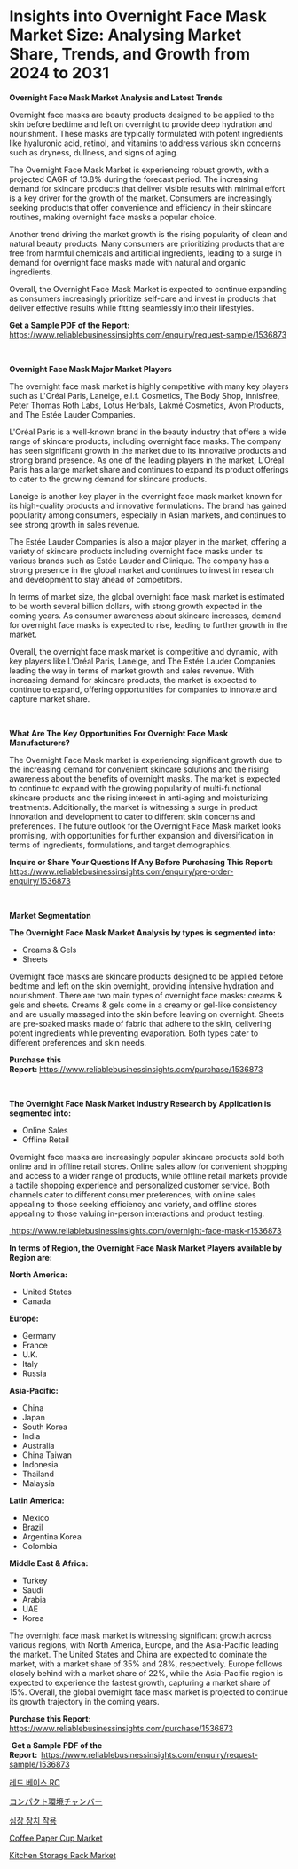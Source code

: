 <p><h1>Insights into Overnight Face Mask Market Size: Analysing Market Share, Trends, and Growth from 2024 to 2031</h1></p><p><strong>Overnight Face Mask Market Analysis and Latest Trends</strong></p>
<p><p>Overnight face masks are beauty products designed to be applied to the skin before bedtime and left on overnight to provide deep hydration and nourishment. These masks are typically formulated with potent ingredients like hyaluronic acid, retinol, and vitamins to address various skin concerns such as dryness, dullness, and signs of aging.</p><p>The Overnight Face Mask Market is experiencing robust growth, with a projected CAGR of 13.8% during the forecast period. The increasing demand for skincare products that deliver visible results with minimal effort is a key driver for the growth of the market. Consumers are increasingly seeking products that offer convenience and efficiency in their skincare routines, making overnight face masks a popular choice.</p><p>Another trend driving the market growth is the rising popularity of clean and natural beauty products. Many consumers are prioritizing products that are free from harmful chemicals and artificial ingredients, leading to a surge in demand for overnight face masks made with natural and organic ingredients.</p><p>Overall, the Overnight Face Mask Market is expected to continue expanding as consumers increasingly prioritize self-care and invest in products that deliver effective results while fitting seamlessly into their lifestyles.</p></p>
<p><strong>Get a Sample PDF of the Report:&nbsp;</strong> <a href="https://www.reliablebusinessinsights.com/enquiry/request-sample/1536873">https://www.reliablebusinessinsights.com/enquiry/request-sample/1536873</a></p>
<p>&nbsp;</p>
<p><strong>Overnight Face Mask Major Market Players</strong></p>
<p><p>The overnight face mask market is highly competitive with many key players such as L'Oréal Paris, Laneige, e.l.f. Cosmetics, The Body Shop, Innisfree, Peter Thomas Roth Labs, Lotus Herbals, Lakmé Cosmetics, Avon Products, and The Estée Lauder Companies. </p><p>L'Oréal Paris is a well-known brand in the beauty industry that offers a wide range of skincare products, including overnight face masks. The company has seen significant growth in the market due to its innovative products and strong brand presence. As one of the leading players in the market, L'Oréal Paris has a large market share and continues to expand its product offerings to cater to the growing demand for skincare products.</p><p>Laneige is another key player in the overnight face mask market known for its high-quality products and innovative formulations. The brand has gained popularity among consumers, especially in Asian markets, and continues to see strong growth in sales revenue.</p><p>The Estée Lauder Companies is also a major player in the market, offering a variety of skincare products including overnight face masks under its various brands such as Estée Lauder and Clinique. The company has a strong presence in the global market and continues to invest in research and development to stay ahead of competitors.</p><p>In terms of market size, the global overnight face mask market is estimated to be worth several billion dollars, with strong growth expected in the coming years. As consumer awareness about skincare increases, demand for overnight face masks is expected to rise, leading to further growth in the market.</p><p>Overall, the overnight face mask market is competitive and dynamic, with key players like L'Oréal Paris, Laneige, and The Estée Lauder Companies leading the way in terms of market growth and sales revenue. With increasing demand for skincare products, the market is expected to continue to expand, offering opportunities for companies to innovate and capture market share.</p></p>
<p>&nbsp;</p>
<p><strong>What Are The Key Opportunities For Overnight Face Mask Manufacturers?</strong></p>
<p><p>The Overnight Face Mask market is experiencing significant growth due to the increasing demand for convenient skincare solutions and the rising awareness about the benefits of overnight masks. The market is expected to continue to expand with the growing popularity of multi-functional skincare products and the rising interest in anti-aging and moisturizing treatments. Additionally, the market is witnessing a surge in product innovation and development to cater to different skin concerns and preferences. The future outlook for the Overnight Face Mask market looks promising, with opportunities for further expansion and diversification in terms of ingredients, formulations, and target demographics.</p></p>
<p><strong>Inquire or Share Your Questions If Any Before Purchasing This Report:</strong> <a href="https://www.reliablebusinessinsights.com/enquiry/pre-order-enquiry/1536873">https://www.reliablebusinessinsights.com/enquiry/pre-order-enquiry/1536873</a></p>
<p>&nbsp;</p>
<p><strong>Market Segmentation</strong></p>
<p><strong>The Overnight Face Mask Market Analysis by types is segmented into:</strong></p>
<p><ul><li>Creams & Gels</li><li>Sheets</li></ul></p>
<p><p>Overnight face masks are skincare products designed to be applied before bedtime and left on the skin overnight, providing intensive hydration and nourishment. There are two main types of overnight face masks: creams & gels and sheets. Creams & gels come in a creamy or gel-like consistency and are usually massaged into the skin before leaving on overnight. Sheets are pre-soaked masks made of fabric that adhere to the skin, delivering potent ingredients while preventing evaporation. Both types cater to different preferences and skin needs.</p></p>
<p><strong>Purchase this Report:&nbsp;</strong><a href="https://www.reliablebusinessinsights.com/purchase/1536873">https://www.reliablebusinessinsights.com/purchase/1536873</a></p>
<p>&nbsp;</p>
<p><strong>The Overnight Face Mask Market Industry Research by Application is segmented into:</strong></p>
<p><ul><li>Online Sales</li><li>Offline Retail</li></ul></p>
<p><p>Overnight face masks are increasingly popular skincare products sold both online and in offline retail stores. Online sales allow for convenient shopping and access to a wider range of products, while offline retail markets provide a tactile shopping experience and personalized customer service. Both channels cater to different consumer preferences, with online sales appealing to those seeking efficiency and variety, and offline stores appealing to those valuing in-person interactions and product testing.</p></p>
<p><a href="https://www.reliablebusinessinsights.com/overnight-face-mask-r1536873">&nbsp;https://www.reliablebusinessinsights.com/overnight-face-mask-r1536873</a></p>
<p><strong>In terms of Region, the Overnight Face Mask Market Players available by Region are:</strong></p>
<p>
    <p> <strong> North America: </strong>
        <ul>
            <li>United States</li>
            <li>Canada</li>
        </ul>
        </p> 
    <p> <strong> Europe: </strong>
        <ul>
            <li>Germany</li>
            <li>France</li>
            <li>U.K.</li>
            <li>Italy</li>
            <li>Russia</li>
        </ul>
        </p> 
    <p> <strong> Asia-Pacific: </strong>
        <ul>
            <li>China</li>
            <li>Japan</li>
            <li>South Korea</li>
            <li>India</li>
            <li>Australia</li>
            <li>China Taiwan</li>
            <li>Indonesia</li>
            <li>Thailand</li>
            <li>Malaysia</li>
        </ul>
        </p> 
    <p> <strong> Latin America: </strong>
        <ul>
            <li>Mexico</li>
            <li>Brazil</li>
            <li>Argentina Korea</li>
            <li>Colombia</li>
        </ul>
        </p> 
    <p> <strong> Middle East & Africa: </strong>
        <ul>
            <li>Turkey</li>
            <li>Saudi</li>
            <li>Arabia</li>
            <li>UAE</li>
            <li>Korea</li>
        </ul>
    </p>
    </p>
<p><p>The overnight face mask market is witnessing significant growth across various regions, with North America, Europe, and the Asia-Pacific leading the market. The United States and China are expected to dominate the market, with a market share of 35% and 28%, respectively. Europe follows closely behind with a market share of 22%, while the Asia-Pacific region is expected to experience the fastest growth, capturing a market share of 15%. Overall, the global overnight face mask market is projected to continue its growth trajectory in the coming years.</p></p>
<p><strong>Purchase this Report: </strong><a href="https://www.reliablebusinessinsights.com/purchase/1536873">https://www.reliablebusinessinsights.com/purchase/1536873</a></p>
<p>&nbsp;<strong>Get a Sample PDF of the Report:&nbsp;&nbsp;</strong><a href="https://www.reliablebusinessinsights.com/enquiry/request-sample/1536873">https://www.reliablebusinessinsights.com/enquiry/request-sample/1536873</a></p>
<p><strong></strong></p>
<p><p><a href="https://github.com/lkwggful07722/Market-Research-Report-List-2/blob/main/1082327153095.md">레드 베이스 RC</a></p><p><a href="https://github.com/DayanaRunolfsdottir/Market-Research-Report-List-1/blob/main/7729027145064.md">コンパクト環境チャンバー</a></p><p><a href="https://github.com/nigaleamar09/Market-Research-Report-List-1/blob/main/3713653153094.md">심장 장치 착용</a></p><p><a href="https://github.com/kimjmgeh81/Market-Research-Report-List-1/blob/main/coffee-paper-cup-market.md">Coffee Paper Cup Market</a></p><p><a href="https://github.com/kmtkihkn89/Market-Research-Report-List-1/blob/main/kitchen-storage-rack-market.md">Kitchen Storage Rack Market</a></p></p>